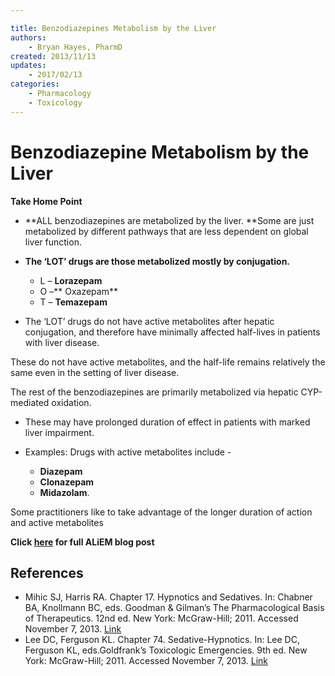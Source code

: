 ```yaml
---

title: Benzodiazepines Metabolism by the Liver
authors:
    - Bryan Hayes, PharmD
created: 2013/11/13
updates:
    - 2017/02/13
categories:
    - Pharmacology
    - Toxicology
---
```


# Benzodiazepine Metabolism by the Liver

**Take Home Point**

- **ALL benzodiazepines are metabolized by the liver. **Some are just metabolized by different pathways that are less dependent on global liver function.
- **The ‘LOT’ drugs are those metabolized mostly by conjugation.**

  - L – **<span class="drug">Lorazepam</span>**
  - O –** <span class="drug">Oxazepam</span>**
  - T – **<span class="drug">Temazepam</span>**

- The ‘LOT’ drugs do not have active metabolites after hepatic conjugation, and therefore have minimally affected half-lives in patients with liver disease. 

These do not have active metabolites, and the half-life remains relatively the same even in the setting of liver disease.

The rest of the benzodiazepines are primarily metabolized via hepatic CYP-mediated oxidation. 

- These may have prolonged duration of effect in patients with marked liver impairment.
- Examples: Drugs with active metabolites include - 

  - **<span class="drug">Diazepam</span>**
  - **<span class="drug">Clonazepam</span>**
  - **<span class="drug">Midazolam</span>**. 

Some practitioners like to take advantage of the longer duration of action and active metabolites

**Click [here](https://www.aliem.com/2013/all-benzodiazepines-are-metabolized-by-the-liver/) for full ALiEM blog post**

## References

- Mihic SJ, Harris RA. Chapter 17. Hypnotics and Sedatives. In: Chabner BA, Knollmann BC, eds. Goodman & Gilman’s The Pharmacological Basis of Therapeutics. 12nd ed. New York: McGraw-Hill; 2011. Accessed November 7, 2013. [Link](http://www.accesspharmacy.com/content.aspx?aID=16663643)
- Lee DC, Ferguson KL. Chapter 74. Sedative-Hypnotics. In: Lee DC, Ferguson KL, eds.Goldfrank’s Toxicologic Emergencies. 9th ed. New York: McGraw-Hill; 2011. Accessed November 7, 2013. [Link](http://www.accesspharmacy.com/content.aspx?aID=6520459)
